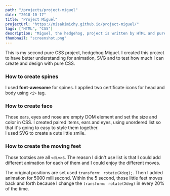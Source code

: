 ```yaml
---
path: "/projects/project-miguel"
date: "2018-10-17"
title: "Project Miguel"
projectUrl: "https://misakimichy.github.io/project-miguel/"
tags: ["HTML", "CSS"]
description: "Miguel, the hedgehog, project is written by HTML and pure CSS. Those little feet move once you open the page."
thumbnail: "screenshot.png"
---
```

This is my second pure CSS project, hedgehog Miguel. I created this project to have better understanding for animation, SVG and to test how much I can create and design with pure CSS.

### How to create spines
I used __font-awesome__ for spines. I applied two certificate icons for head and body using `<i>` tag.


### How to create face
Those ears, eyes and nose are empty DOM element and set the size and color in CSS. I created paired items, ears and eyes, using unordered list so that it's going to easy to style them together. </br>
I used SVG to create a cute little smile.

### How to create the moving feet
Those tootsies are all `<div>`s. The reason I didn't use list is that I could add different animation for each of them and I could enjoy the different moves.

The original positions are set used `transform: rotate(Xdeg);`. Then I added animation for 5000 millisecond. Within the 5 second, those little feet moves back and forth because I change the `transform: rotate(Xdeg)` in every 20% of the time.
